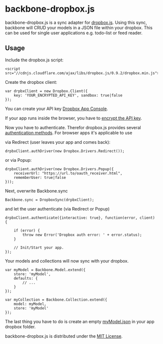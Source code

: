 backbone-dropbox.js
===================

backbone-dropbox.js is a sync adapter for [dropbox.js](https://github.com/dropbox/dropbox-js). Using this sync, backbone will CRUD your models in a JSON file within your dropbox. This can be used for single user applications e.g. todo-list or feed reader.

Usage
-----

Include the dropbox.js script:

    <script src="//cdnjs.cloudflare.com/ajax/libs/dropbox.js/0.9.2/dropbox.min.js">
</script>


Create the dropbox client:

    var drpbxClient = new Dropbox.Client({
        key: 'YOUR_ENCRYPTED_API_KEY', sandbox: true|false
    });
    
You can create your API key [Dropbox App Console](https://www.dropbox.com/developers/apps).

If your app runs inside the browser, you have to [encrypt the API key](https://dl-web.dropbox.com/spa/pjlfdak1tmznswp/api_keys.js/public/index.html).

Now you have to authenticate. Therefor dropbox.js provides several [authentication methods](https://github.com/dropbox/dropbox-js/blob/master/doc/auth_drivers.md). For browser apps it's applicable to use

via Redirect (user leaves your app and comes back):

    drpbxClient.authDriver(new Dropbox.Drivers.Redirect());

or via Popup:

    drpbxClient.authDriver(new Dropbox.Drivers.Popup({
        receiverUrl: "https://url.to/oauth_receiver.html",
        rememberUser: true|false
    }));

Next, overwrite Backbone.sync

    Backbone.sync = DropboxSync(drpbxClient);

and let the user authenticate (via Redirect or Popup)

    drpbxClient.authenticate({interactive: true}, function(error, client) {

        if (error) {
            throw new Error('Dropbox auth error: ' + error.status);
        }

        // Init/Start your app.
    });
    
Your models and collections will now sync with your dropbox.

    var myModel = Backbone.Model.extend({
        store: 'myModel',
        defaults: {
            // ...
        }
    });
    
    var myCollection = Backbone.Collection.extend({
        model: myModel,
        store: 'myModel'
    });
    
The last thing you have to do is create an empty [myModel.json](https://raw.github.com/jay-doubleyou/backbone-dropbox.js/master/myModel.json) in your app dropbox folder.


backbone-dropbox.js is distributed under the [MIT License](http://opensource.org/licenses/MIT).
